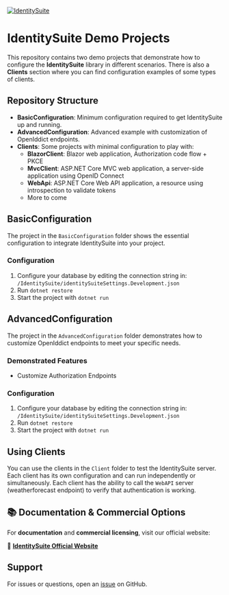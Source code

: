 [![IdentitySuite](https://img.shields.io/nuget/v/IdentitySuite.svg?style=plastic)](https://nuget.org/packages/IdentitySuite)

# IdentitySuite Demo Projects

This repository contains two demo projects that demonstrate how to configure the **IdentitySuite** library in different scenarios. There is also a **Clients** section where you can find configuration examples of some types of clients.

## Repository Structure

- **BasicConfiguration**: Minimum configuration required to get IdentitySuite up and running.
- **AdvancedConfiguration**: Advanced example with customization of OpenIddict endpoints.
- **Clients**: Some projects with minimal configuration to play with:
  - **BlazorClient**: Blazor web application, Authorization code flow + PKCE
  - **MvcClient**: ASP.NET Core MVC web application, a server-side application using OpenID Connect
  - **WebApi**: ASP.NET Core Web API application, a resource using introspection to validate tokens
  - More to come

## BasicConfiguration

The project in the `BasicConfiguration` folder shows the essential configuration to integrate IdentitySuite into your project.

### Configuration
1. Configure your database by editing the connection string in: `/IdentitySuite/identitySuiteSettings.Development.json`
2. Run `dotnet restore`
3. Start the project with `dotnet run`

## AdvancedConfiguration

The project in the `AdvancedConfiguration` folder demonstrates how to customize OpenIddict endpoints to meet your specific needs.

### Demonstrated Features
- Customize Authorization Endpoints

### Configuration
1. Configure your database by editing the connection string in: `/IdentitySuite/identitySuiteSettings.Development.json`
2. Run `dotnet restore`
3. Start the project with `dotnet run`


## Using Clients

You can use the clients in the `Client` folder to test the IdentitySuite server. Each client has its own configuration and can run independently or simultaneously. Each client has the ability to call the `WebAPI` server (weatherforecast endpoint) to verify that authentication is working.

## 📚 Documentation & Commercial Options

For **documentation** and **commercial licensing**, visit our official website:

🔗 **[IdentitySuite Official Website](https://identitysuite.net)**

## Support

For issues or questions, open an [issue](https://github.com/spin973/IdentitySuite/issues) on GitHub.
